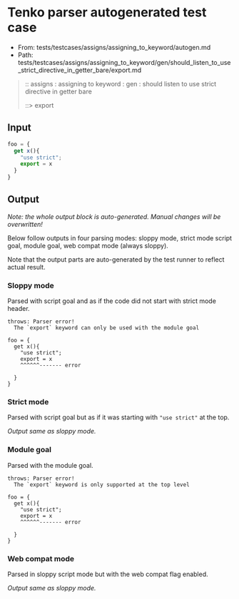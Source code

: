 # Tenko parser autogenerated test case

- From: tests/testcases/assigns/assigning_to_keyword/autogen.md
- Path: tests/testcases/assigns/assigning_to_keyword/gen/should_listen_to_use_strict_directive_in_getter_bare/export.md

> :: assigns : assigning to keyword : gen : should listen to use strict directive in getter bare
>
> ::> export

## Input


`````js
foo = {
  get x(){
    "use strict";
    export = x
  }
}
`````

## Output

_Note: the whole output block is auto-generated. Manual changes will be overwritten!_

Below follow outputs in four parsing modes: sloppy mode, strict mode script goal, module goal, web compat mode (always sloppy).

Note that the output parts are auto-generated by the test runner to reflect actual result.

### Sloppy mode

Parsed with script goal and as if the code did not start with strict mode header.

`````
throws: Parser error!
  The `export` keyword can only be used with the module goal

foo = {
  get x(){
    "use strict";
    export = x
    ^^^^^^------- error

  }
}
`````

### Strict mode

Parsed with script goal but as if it was starting with `"use strict"` at the top.

_Output same as sloppy mode._

### Module goal

Parsed with the module goal.

`````
throws: Parser error!
  The `export` keyword is only supported at the top level

foo = {
  get x(){
    "use strict";
    export = x
    ^^^^^^------- error

  }
}
`````


### Web compat mode

Parsed in sloppy script mode but with the web compat flag enabled.

_Output same as sloppy mode._
